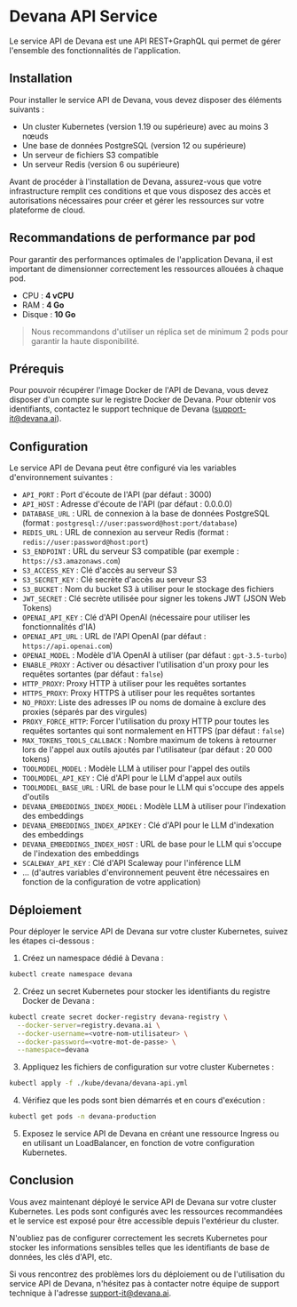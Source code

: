 # Devana API Service

Le service API de Devana est une API REST+GraphQL qui permet de gérer l'ensemble des fonctionnalités de l'application.

## Installation

Pour installer le service API de Devana, vous devez disposer des éléments suivants :

- Un cluster Kubernetes (version 1.19 ou supérieure) avec au moins 3 nœuds
- Une base de données PostgreSQL (version 12 ou supérieure)
- Un serveur de fichiers S3 compatible
- Un serveur Redis (version 6 ou supérieure)

Avant de procéder à l'installation de Devana, assurez-vous que votre infrastructure remplit ces conditions et que vous disposez des accès et autorisations nécessaires pour créer et gérer les ressources sur votre plateforme de cloud.

## Recommandations de performance par pod

Pour garantir des performances optimales de l'application Devana, il est important de dimensionner correctement les ressources allouées à chaque pod.

- CPU : **4 vCPU**
- RAM : **4 Go**
- Disque : **10 Go**

> Nous recommandons d'utiliser un réplica set de minimum 2 pods pour garantir la haute disponibilité.

## Prérequis

Pour pouvoir récupérer l'image Docker de l'API de Devana, vous devez disposer d'un compte sur le registre Docker de Devana. Pour obtenir vos identifiants, contactez le support technique de Devana (support-it@devana.ai).

## Configuration

Le service API de Devana peut être configuré via les variables d'environnement suivantes :

- `API_PORT` : Port d'écoute de l'API (par défaut : 3000)
- `API_HOST` : Adresse d'écoute de l'API (par défaut : 0.0.0.0)
- `DATABASE_URL` : URL de connexion à la base de données PostgreSQL (format : `postgresql://user:password@host:port/database`)
- `REDIS_URL` : URL de connexion au serveur Redis (format : `redis://user:password@host:port`)
- `S3_ENDPOINT` : URL du serveur S3 compatible (par exemple : `https://s3.amazonaws.com`)
- `S3_ACCESS_KEY` : Clé d'accès au serveur S3
- `S3_SECRET_KEY` : Clé secrète d'accès au serveur S3
- `S3_BUCKET` : Nom du bucket S3 à utiliser pour le stockage des fichiers
- `JWT_SECRET` : Clé secrète utilisée pour signer les tokens JWT (JSON Web Tokens)
- `OPENAI_API_KEY` : Clé d'API OpenAI (nécessaire pour utiliser les fonctionnalités d'IA)
- `OPENAI_API_URL` : URL de l'API OpenAI (par défaut : `https://api.openai.com`)
- `OPENAI_MODEL` : Modèle d'IA OpenAI à utiliser (par défaut : `gpt-3.5-turbo`)
- `ENABLE_PROXY` : Activer ou désactiver l'utilisation d'un proxy pour les requêtes sortantes (par défaut : `false`)
- `HTTP_PROXY`: Proxy HTTP à utiliser pour les requêtes sortantes
- `HTTPS_PROXY`: Proxy HTTPS à utiliser pour les requêtes sortantes
- `NO_PROXY`: Liste des adresses IP ou noms de domaine à exclure des proxies (séparés par des virgules)
- `PROXY_FORCE_HTTP`: Forcer l'utilisation du proxy HTTP pour toutes les requêtes sortantes qui sont normalement en HTTPS (par défaut : `false`)
- `MAX_TOKENS_TOOLS_CALLBACK` : Nombre maximum de tokens à retourner lors de l'appel aux outils ajoutés par l'utilisateur (par défaut : 20 000 tokens)
- `TOOLMODEL_MODEL` : Modèle LLM à utiliser pour l'appel des outils
- `TOOLMODEL_API_KEY` : Clé d'API pour le LLM d'appel aux outils
- `TOOLMODEL_BASE_URL` : URL de base pour le LLM qui s'occupe des appels d'outils
- `DEVANA_EMBEDDINGS_INDEX_MODEL` : Modèle LLM à utiliser pour l'indexation des embeddings
- `DEVANA_EMBEDDINGS_INDEX_APIKEY` : Clé d'API pour le LLM d'indexation des embeddings
- `DEVANA_EMBEDDINGS_INDEX_HOST` : URL de base pour le LLM qui s'occupe de l'indexation des embeddings
- `SCALEWAY_API_KEY` : Clé d'API Scaleway pour l'inférence LLM
- ... (d'autres variables d'environnement peuvent être nécessaires en fonction de la configuration de votre application)

## Déploiement

Pour déployer le service API de Devana sur votre cluster Kubernetes, suivez les étapes ci-dessous :

1. Créez un namespace dédié à Devana :

```bash
kubectl create namespace devana
```

2. Créez un secret Kubernetes pour stocker les identifiants du registre Docker de Devana :

```bash
kubectl create secret docker-registry devana-registry \
  --docker-server=registry.devana.ai \
  --docker-username=<votre-nom-utilisateur> \
  --docker-password=<votre-mot-de-passe> \
  --namespace=devana
```

3. Appliquez les fichiers de configuration sur votre cluster Kubernetes :

```bash
kubectl apply -f ./kube/devana/devana-api.yml
```

4. Vérifiez que les pods sont bien démarrés et en cours d'exécution :

```bash
kubectl get pods -n devana-production
```

5. Exposez le service API de Devana en créant une ressource Ingress ou en utilisant un LoadBalancer, en fonction de votre configuration Kubernetes.

## Conclusion

Vous avez maintenant déployé le service API de Devana sur votre cluster Kubernetes. Les pods sont configurés avec les ressources recommandées et le service est exposé pour être accessible depuis l'extérieur du cluster.

N'oubliez pas de configurer correctement les secrets Kubernetes pour stocker les informations sensibles telles que les identifiants de base de données, les clés d'API, etc.

Si vous rencontrez des problèmes lors du déploiement ou de l'utilisation du service API de Devana, n'hésitez pas à contacter notre équipe de support technique à l'adresse support-it@devana.ai.
